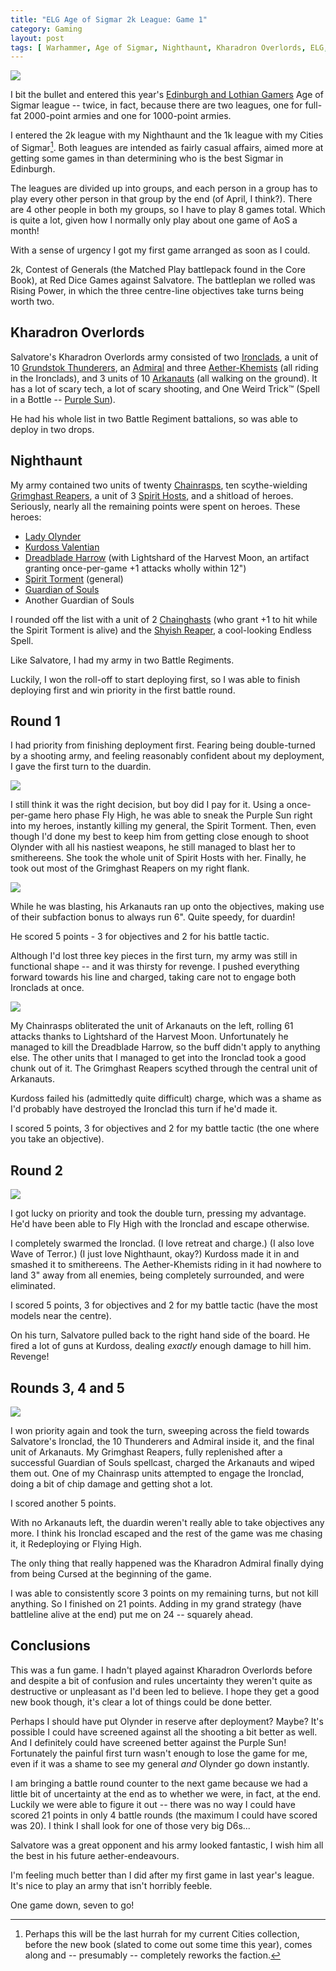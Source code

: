 ```yaml
---
title: "ELG Age of Sigmar 2k League: Game 1"
category: Gaming
layout: post
tags: [ Warhammer, Age of Sigmar, Nighthaunt, Kharadron Overlords, ELG, Red Dice Games ]
---
```


![](/images/2023/01/battles/nighthaunt-vs-kharadron/my-army.jpg)

I bit the bullet and entered this year's [Edinburgh and Lothian Gamers](https://www.edinburghandlothiangamers.co.uk/) Age of Sigmar league -- twice, in fact, because there are two leagues, one for full-fat 2000-point armies and one for 1000-point armies. 

<!--more-->

I entered the 2k league with my Nighthaunt and the 1k league with my Cities of Sigmar[^1]. Both leagues are intended as fairly casual affairs, aimed more at getting some games in than determining who is the best Sigmar in Edinburgh.

The leagues are divided up into groups, and each person in a group has to play every other person in that group by the end (of April, I think?). There are 4 other people in both my groups, so I have to play 8 games total. Which is quite a lot, given how I normally only play about one game of AoS a month! 

With a sense of urgency I got my first game arranged as soon as I could.

2k, Contest of Generals (the Matched Play battlepack found in the Core Book), at Red Dice Games against Salvatore. The battleplan we rolled was Rising Power, in which the three centre-line objectives take turns being worth two.

## Kharadron Overlords

Salvatore's Kharadron Overlords army consisted of two [Ironclads](https://www.games-workshop.com/en-GB/Kharadron-Overlords-Arkanaut-Ironclad-2017), a unit of 10 [Grundstok Thunderers](https://www.games-workshop.com/en-GB/Kharadron-Overlords-Grundstok-Thunderers-2017), an [Admiral](https://www.games-workshop.com/en-GB/Kharadron-Overlords-Arkanaut-admiral-2017) and three [Aether-Khemists](https://www.games-workshop.com/en-GB/Kharadron-Overlords-Aether-Khemist-2017) (all riding in the Ironclads), and 3 units of 10 [Arkanauts](https://www.games-workshop.com/en-GB/Kharadron-Overlords-Arkanaut-company-2017) (all walking on the ground). It has a lot of scary tech, a lot of scary shooting, and One Weird Trick:tm: (Spell in a Bottle -- [Purple Sun](https://wahapedia.ru/aos3/factions/endless-spells/Purple-Sun-of-Shyish)).

He had his whole list in two Battle Regiment battalions, so was able to deploy in two drops.

## Nighthaunt

My army contained two units of twenty [Chainrasps](https://www.games-workshop.com/en-GB/Etb-Chainrasp-Hordes-2018), ten scythe-wielding [Grimghast Reapers](https://www.games-workshop.com/en-GB/Nighthaunt-Grimghast-Reapers-2018), a unit of 3 [Spirit Hosts](https://www.games-workshop.com/en-GB/Nighthaunt-Spirit-Hosts), and a shitload of heroes. Seriously, nearly all the remaining points were spent on heroes. These heroes:

- [Lady Olynder](https://www.games-workshop.com/en-GB/Nighthaunt-Lady-Olynder-2018)
- [Kurdoss Valentian](https://www.games-workshop.com/en-GB/Kurdoss-Valentian-The-Craven-King-2018)
- [Dreadblade Harrow](https://www.games-workshop.com/en-GB/Etb-Nighthaunt-Dreadblade-Harrows-2018) (with Lightshard of the Harvest Moon, an artifact granting once-per-game +1 attacks wholly within 12")
- [Spirit Torment](https://www.games-workshop.com/en-GB/nighthaunt-ethereal-court-2022) (general)
- [Guardian of Souls](https://www.games-workshop.com/en-GB/nighthaunt-ethereal-court-2022)
- Another Guardian of Souls

I rounded off the list with a unit of 2 [Chainghasts](https://www.games-workshop.com/en-GB/Crawlocke-The-Jailor-And-Chainghasts-2018) (who grant +1 to hit while the Spirit Torment is alive) and the [Shyish Reaper](https://www.games-workshop.com/en-GB/Battlemagic-Nighthaunt-2018), a cool-looking Endless Spell.

Like Salvatore, I had my army in two Battle Regiments. 

Luckily, I won the roll-off to start deploying first, so I was able to finish deploying first and win priority in the first battle round.

## Round 1

I had priority from finishing deployment first. Fearing being double-turned by a shooting army, and feeling reasonably confident about my deployment, I gave the first turn to the duardin.

![](/images/2023/01/battles/nighthaunt-vs-kharadron/sund.jpg)

I still think it was the right decision, but boy did I pay for it. Using a once-per-game hero phase Fly High, he was able to sneak the Purple Sun right into my heroes, instantly killing my general, the Spirit Torment. Then, even though I'd done my best to keep him from getting close enough to shoot Olynder with all his nastiest weapons, he still managed to blast her to smithereens. She took the whole unit of Spirit Hosts with her. Finally, he took out most of the Grimghast Reapers on my right flank.

![](/images/2023/01/battles/nighthaunt-vs-kharadron/blasting.jpg)

While he was blasting, his Arkanauts ran up onto the objectives, making use of their subfaction bonus to always run 6". Quite speedy, for duardin!

He scored 5 points - 3 for objectives and 2 for his battle tactic.

Although I'd lost three key pieces in the first turn, my army was still in functional shape -- and it was thirsty for revenge. I pushed everything forward towards his line and charged, taking care not to engage both Ironclads at once.

![](/images/2023/01/battles/nighthaunt-vs-kharadron/my-turn.jpg)

My Chainrasps obliterated the unit of Arkanauts on the left, rolling 61 attacks thanks to Lightshard of the Harvest Moon. Unfortunately he managed to kill the Dreadblade Harrow, so the buff didn't apply to anything else. The other units that I managed to get into the Ironclad took a good chunk out of it. The Grimghast Reapers scythed through the central unit of Arkanauts.

Kurdoss failed his (admittedly quite difficult) charge, which was a shame as I'd probably have destroyed the Ironclad this turn if he'd made it.

I scored 5 points, 3 for objectives and 2 for my battle tactic (the one where you take an objective).

## Round 2

![](/images/2023/01/battles/nighthaunt-vs-kharadron/swarm.jpg)

I got lucky on priority and took the double turn, pressing my advantage. He'd have been able to Fly High with the Ironclad and escape otherwise.

I completely swarmed the Ironclad. (I love retreat and charge.) (I also love Wave of Terror.) (I just love Nighthaunt, okay?) Kurdoss made it in and smashed it to smithereens. The Aether-Khemists riding in it had nowhere to land 3" away from all enemies, being completely surrounded, and were eliminated.

I scored 5 points, 3 for objectives and 2 for my battle tactic (have the most models near the centre).

On his turn, Salvatore pulled back to the right hand side of the board. He fired a lot of guns at Kurdoss, dealing *exactly* enough damage to hill him. Revenge!

## Rounds 3, 4 and 5

![](/images/2023/01/battles/nighthaunt-vs-kharadron/my-turn-3.jpg)

I won priority again and took the turn, sweeping across the field towards Salvatore's Ironclad, the 10 Thunderers and Admiral inside it, and the final unit of Arkanauts. My Grimghast Reapers, fully replenished after a successful Guardian of Souls spellcast, charged the Arkanauts and wiped them out. One of my Chainrasp units attempted to engage the Ironclad, doing a bit of chip damage and getting shot a lot.

I scored another 5 points.

With no Arkanauts left, the duardin weren't really able to take objectives any more. I think his Ironclad escaped and the rest of the game was me chasing it, it Redeploying or Flying High.

The only thing that really happened was the Kharadron Admiral finally dying from being Cursed at the beginning of the game.

I was able to consistently score 3 points on my remaining turns, but not kill anything. So I finished on 21 points. Adding in my grand strategy (have battleline alive at the end) put me on 24 -- squarely ahead.

## Conclusions

This was a fun game. I hadn't played against Kharadron Overlords before and despite a bit of confusion and rules uncertainty they weren't quite as destructive or unpleasant as I'd been led to believe. I hope they get a good new book though, it's clear a lot of things could be done better.

Perhaps I should have put Olynder in reserve after deployment? Maybe? It's possible I could have screened against all the shooting a bit better as well. And I definitely could have screened better against the Purple Sun! Fortunately the painful first turn wasn't enough to lose the game for me, even if it was a shame to see my general *and* Olynder go down instantly.

I am bringing a battle round counter to the next game because we had a little bit of uncertainty at the end as to whether we were, in fact, at the end. Luckily we were able to figure it out -- there was no way I could have scored 21 points in only 4 battle rounds (the maximum I could have scored was 20). I think I shall look for one of those very big D6s...

Salvatore was a great opponent and his army looked fantastic, I wish him all the best in his future aether-endeavours.

I'm feeling much better than I did after my first game in last year's league. It's nice to play an army that isn't horribly feeble. 

One game down, seven to go!

[^1]: Perhaps this will be the last hurrah for my current Cities collection, before the new book (slated to come out some time this year), comes along and -- presumably -- completely reworks the faction.